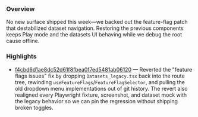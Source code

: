 ### Overview
No new surface shipped this week—we backed out the feature-flag patch that destabilized dataset navigation. Restoring the previous components keeps Play mode and the datasets UI behaving while we debug the root cause offline.

### Highlights
- [f4cbd6d1ae8dc52d61f8fbea0f7ed5481ab06120](https://github.com/axiomhq/app/commit/f4cbd6d1ae8dc52d61f8fbea0f7ed5481ab06120) — Reverted the "feature flags issues" fix by dropping `Datasets_legacy.tsx` back into the route tree, rewinding `useFeatureFlags`/`FeatureFlagSelector`, and pulling the old dropdown menu implementations out of git history. The revert also realigned every Playwright fixture, screenshot, and dataset mock with the legacy behavior so we can pin the regression without shipping broken toggles.
